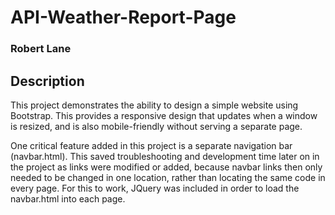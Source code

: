# API-Weather-Report-Page  
### Robert Lane

## Description  
This project demonstrates the ability to design a simple website using Bootstrap.  This provides a responsive design that updates when a window is resized, and is also mobile-friendly without serving a separate page.

One critical feature added in this project is a separate navigation bar (navbar.html).  This saved troubleshooting and development time later on in the project as links were modified or added, because navbar links then only needed to be changed in one location, rather than locating the same code in every page.  For this to work, JQuery was included in order to load the navbar.html into each page.